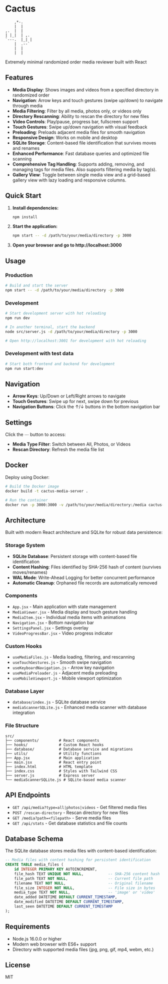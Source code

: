# Cactus

```
    ,*-.
    |  |
,.  |  |
| |_|  | ,.
`---.  |_| |
    |  .--`
    |  |
    |  |

```

Extremely minimal randomized order media reviewer built with React

## Features

- **Media Display**: Shows images and videos from a specified directory in randomized order
- **Navigation**: Arrow keys and touch gestures (swipe up/down) to navigate through media
- **Media Filtering**: Filter by all media, photos only, or videos only
- **Directory Rescanning**: Ability to rescan the directory for new files
- **Video Controls**: Play/pause, progress bar, fullscreen support
- **Touch Gestures**: Swipe up/down navigation with visual feedback
- **Preloading**: Preloads adjacent media files for smooth navigation
- **Responsive Design**: Works on mobile and desktop
- **SQLite Storage**: Content-based file identification that survives moves and renames
- **Enhanced Performance**: Fast database queries and optimized file scanning
- **Comprehensive Tag Handling**: Supports adding, removing, and managing tags for media files. Also supports filtering media by tag(s).
- **Gallery View**: Toggle between single media view and a grid-based gallery view with lazy loading and responsive columns.

## Quick Start

1. **Install dependencies:**

   ```bash
   npm install
   ```

2. **Start the application:**

   ```bash
   npm start -- -d /path/to/your/media/directory -p 3000
   ```

3. **Open your browser and go to http://localhost:3000**

## Usage

### Production

```bash
# Build and start the server
npm start -- -d /path/to/your/media/directory -p 3000
```

### Development

```bash
# Start development server with hot reloading
npm run dev

# In another terminal, start the backend
node src/server.js -d /path/to/your/media/directory -p 3000

# Open http://localhost:3001 for development with hot reloading
```

### Development with test data

```bash
# Start both frontend and backend for development
npm run start:dev
```

## Navigation

- **Arrow Keys**: Up/Down or Left/Right arrows to navigate
- **Touch Gestures**: Swipe up for next, swipe down for previous
- **Navigation Buttons**: Click the ↑/↓ buttons in the bottom navigation bar

## Settings

Click the ⋯ button to access:

- **Media Type Filter**: Switch between All, Photos, or Videos
- **Rescan Directory**: Refresh the media file list

## Docker

Deploy using Docker:

```bash
# Build the Docker image
docker build -t cactus-media-server .

# Run the container
docker run -p 3000:3000 -v /path/to/your/media/directory:/media cactus-media-server
```

## Architecture

Built with modern React architecture and SQLite for robust data persistence:

### **Storage System**

- **SQLite Database**: Persistent storage with content-based file identification
- **Content Hashing**: Files identified by SHA-256 hash of content (survives moves/renames)
- **WAL Mode**: Write-Ahead Logging for better concurrent performance
- **Automatic Cleanup**: Orphaned file records are automatically removed

### **Components**

- `App.jsx` - Main application with state management
- `MediaViewer.jsx` - Media display and touch gesture handling
- `MediaItem.jsx` - Individual media items with animations
- `Navigation.jsx` - Bottom navigation bar
- `SettingsPanel.jsx` - Settings overlay
- `VideoProgressBar.jsx` - Video progress indicator

### **Custom Hooks**

- `useMediaFiles.js` - Media loading, filtering, and rescanning
- `useTouchGestures.js` - Smooth swipe navigation
- `useKeyboardNavigation.js` - Arrow key navigation
- `useMediaPreloader.js` - Adjacent media preloading
- `useMobileViewport.js` - Mobile viewport optimization

### **Database Layer**

- `database/index.js` - SQLite database service
- `mediaScannerSQLite.js` - Enhanced media scanner with database integration

### **File Structure**

```
src/
├── components/         # React components
├── hooks/              # Custom React hooks
├── database/           # Database service and migrations
├── utils/              # Utility functions
├── App.jsx             # Main application
├── main.jsx            # React entry point
├── index.html          # HTML template
├── index.css           # Styles with Tailwind CSS
├── server.js           # Express server
└── mediaScannerSQLite.js # SQLite-based media scanner
```

## API Endpoints

- `GET /api/media?type=all|photos|videos` - Get filtered media files
- `POST /rescan-directory` - Rescan directory for new files
- `GET /media?path=<filepath>` - Serve media files
- `GET /api/stats` - Get database statistics and file counts

## Database Schema

The SQLite database stores media files with content-based identification:

```sql
-- Media files with content hashing for persistent identification
CREATE TABLE media_files (
    id INTEGER PRIMARY KEY AUTOINCREMENT,
    file_hash TEXT UNIQUE NOT NULL,           -- SHA-256 content hash
    file_path TEXT NOT NULL,                  -- Current file path
    filename TEXT NOT NULL,                   -- Original filename
    file_size INTEGER NOT NULL,               -- File size in bytes
    media_type TEXT NOT NULL,                 -- 'image' or 'video'
    date_added DATETIME DEFAULT CURRENT_TIMESTAMP,
    date_modified DATETIME DEFAULT CURRENT_TIMESTAMP,
    last_seen DATETIME DEFAULT CURRENT_TIMESTAMP
);
```

## Requirements

- Node.js 16.0.0 or higher
- Modern web browser with ES6+ support
- Directory with supported media files (jpg, png, gif, mp4, webm, etc.)

## License

MIT
